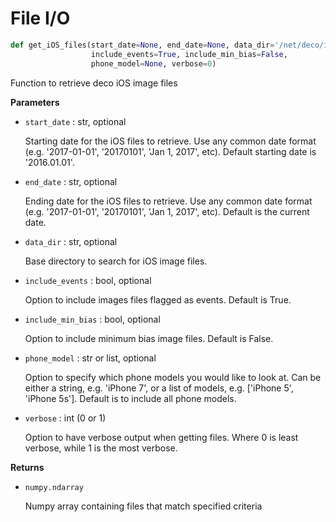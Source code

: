 # File I/O

```python
def get_iOS_files(start_date=None, end_date=None, data_dir='/net/deco/iOSdata',
                  include_events=True, include_min_bias=False,
                  phone_model=None, verbose=0)
```

Function to retrieve deco iOS image files

**Parameters**

* `start_date` : str, optional

    Starting date for the iOS files to retrieve. Use any common
    date format (e.g. '2017-01-01', '20170101', 'Jan 1, 2017', etc).
    Default starting date is '2016.01.01'.

* `end_date` : str, optional

    Ending date for the iOS files to retrieve. Use any common
    date format (e.g. '2017-01-01', '20170101', 'Jan 1, 2017', etc).
    Default is the current date.

* `data_dir` : str, optional

    Base directory to search for iOS image files.

* `include_events` : bool, optional

    Option to include images files flagged as events. Default is True.

* `include_min_bias` : bool, optional

    Option to include minimum bias image files. Default is False.

* `phone_model` : str or list, optional

    Option to specify which phone models you would like to look at.
    Can be either a string, e.g. 'iPhone 7', or a list of models,
    e.g. ['iPhone 5', 'iPhone 5s']. Default is to include all
    phone models.

* `verbose` : int (0 or 1)

    Option to have verbose output when getting files. Where 0 is
    least verbose, while 1 is the most verbose.

**Returns**

* `numpy.ndarray`

    Numpy array containing files that match specified criteria
